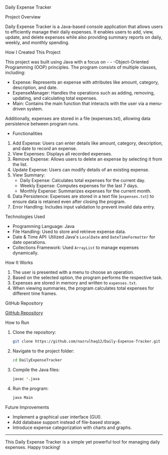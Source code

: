 Daily Expense Tracker

Project Overview

Daily Expense Tracker is a Java-based console application that allows users to efficiently manage their daily expenses. It enables users to add, view, update, and delete expenses while also providing summary reports on daily, weekly, and monthly spending.

How I Created This Project

This project was built using Java with a focus on - - -Object-Oriented Programming (OOP)
principles. The program consists of multiple classes, including:

- Expense: Represents an expense with attributes like amount, category, description, and date.
- ExpenseManager: Handles the operations such as adding, removing, updating, and calculating total expenses.
- Main: Contains the main function that interacts with the user via a menu-driven system.

Additionally, expenses are stored in a file (expenses.txt), allowing data persistence between program runs.

- Functionalities

1. Add Expense: Users can enter details like amount, category, description, and date to record an expense.
2. View Expenses: Displays all recorded expenses.
3. Remove Expense: Allows users to delete an expense by selecting it from the list.
4. Update Expense: Users can modify details of an existing expense.
5. View Summary:
   - Daily Expense: Calculates total expenses for the current day.
   - Weekly Expense: Computes expenses for the last 7 days.
   - Monthly Expense: Summarizes expenses for the current month.
6. Data Persistence: Expenses are stored in a text file (`expenses.txt`) to ensure data is retained even after closing the program.
7. Error Handling: Includes input validation to prevent invalid data entry.

Technologies Used

- Programming Language: Java
- File Handling: Used to store and retrieve expense data.
- Date & Time API: Utilized Java's `LocalDate` and `DateTimeFormatter` for date operations.
- Collections Framework: Used `ArrayList` to manage expenses dynamically.

How It Works

1. The user is presented with a menu to choose an operation.
2. Based on the selected option, the program performs the respective task.
3. Expenses are stored in memory and written to `expenses.txt`.
4. When viewing summaries, the program calculates total expenses for different time frames.

GitHub Repository

[GitHub Repository](https://github.com/nazrulhaq12/Daily-Expense-Tracker)

How to Run

1. Clone the repository:
   ```sh
   git clone https://github.com/nazrulhaq12/Daily-Expense-Tracker.git
   ```
2. Navigate to the project folder:
   ```sh
   cd DailyExpenseTracker
   ```
3. Compile the Java files:
   ```sh
   javac *.java
   ```
4. Run the program:
   ```sh
   java Main
   ```

Future Improvements

- Implement a graphical user interface (GUI).
- Add database support instead of file-based storage.
- Introduce expense categorization with charts and graphs.

---

This Daily Expense Tracker is a simple yet powerful tool for managing daily expenses. Happy tracking!

